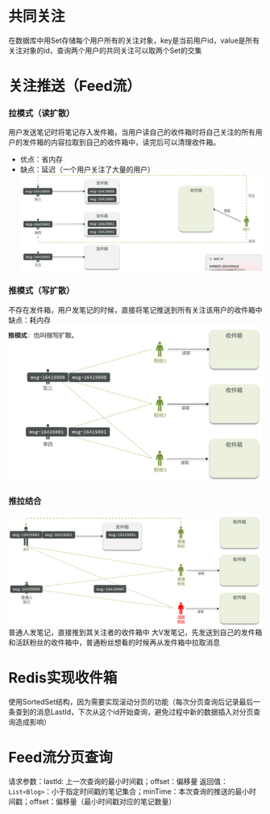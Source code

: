 # 共同关注
在数据库中用Set存储每个用户所有的关注对象，key是当前用户id，value是所有关注对象的id，查询两个用户的共同关注可以取两个Set的交集

# 关注推送（Feed流）

### 拉模式（读扩散）
用户发送笔记时将笔记存入发件箱，当用户读自己的收件箱时将自己关注的所有用户的发件箱的内容拉取到自己的收件箱中，读完后可以清理收件箱。
- 优点：省内存
- 缺点：延迟（一个用户关注了大量的用户）
![输入图片说明](/imgs/2025-04-15/5AQMkiBCmr1VhTMD.png)

### 推模式（写扩散）
不存在发件箱，用户发笔记的时候，直接将笔记推送到所有关注该用户的收件箱中
缺点：耗内存
![输入图片说明](/imgs/2025-04-15/XyQsmDd7pRLU90D1.png)

### 推拉结合
![输入图片说明](/imgs/2025-04-15/WPpfQnrTGRfoVTud.png)
普通人发笔记，直接推到其关注者的收件箱中
大V发笔记，先发送到自己的发件箱和活跃粉丝的收件箱中，普通粉丝想看的时候再从发件箱中拉取消息


# Redis实现收件箱
使用SortedSet结构，因为需要实现滚动分页的功能（每次分页查询后记录最后一条查到的消息LastId，下次从这个id开始查询，避免过程中新的数据插入对分页查询造成影响）

# Feed流分页查询
请求参数：lastId: 上一次查询的最小时间戳；offset：偏移量
返回值：`List<Blog>`：小于指定时间戳的笔记集合；minTime：本次查询的推送的最小时间戳；offset：偏移量（最小时间戳对应的笔记数量）
<!--stackedit_data:
eyJoaXN0b3J5IjpbMTI5OTc3MzE3OCwtMTE2ODQ4NDk5NSwtOT
A1OTc2MzQ4LC0xODkxNTc4OTQ0LC0xODc0NTE2NjU1LC03ODcy
Mjc5MDhdfQ==
-->